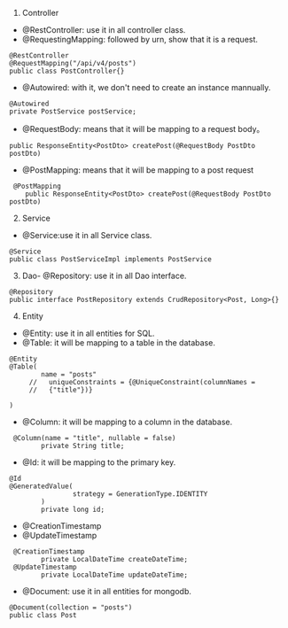1. Controller
- @RestController: use it in all controller class.
- @RequestingMapping: followed by urn, show that it is a request.
```
@RestController
@RequestMapping("/api/v4/posts")
public class PostController{}
```
- @Autowired: with it, we don't need to create an instance mannually.
```
@Autowired
private PostService postService;

```
- @RequestBody: means that it will be mapping to a request body。
```
public ResponseEntity<PostDto> createPost(@RequestBody PostDto postDto) 
```
- @PostMapping: means that it will be mapping to a post request
```
 @PostMapping
    public ResponseEntity<PostDto> createPost(@RequestBody PostDto postDto)
```
2. Service
- @Service:use it in all Service class.
```
@Service
public class PostServiceImpl implements PostService
```
3. Dao- @Repository: use it in all Dao interface.
```
@Repository
public interface PostRepository extends CrudRepository<Post, Long>{}
```
4. Entity
- @Entity: use it in all entities for SQL.
- @Table: it will be mapping to a table in the database.
```
@Entity
@Table(
        name = "posts"
     //   uniqueConstraints = {@UniqueConstraint(columnNames =
     //   {"title"})}

)
```
- @Column: it will be mapping to a column in the database.
```
 @Column(name = "title", nullable = false)
        private String title;
```
- @Id: it will be mapping to the primary key.
```
@Id
@GeneratedValue(
                strategy = GenerationType.IDENTITY
        )
        private long id;
```
- @CreationTimestamp
- @UpdateTimestamp
```
 @CreationTimestamp
        private LocalDateTime createDateTime;
 @UpdateTimestamp
        private LocalDateTime updateDateTime;
```
- @Document: use it in all entities for mongodb.
```
@Document(collection = "posts")
public class Post 
```
